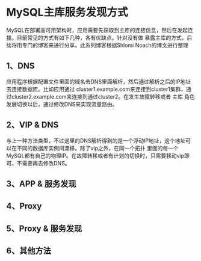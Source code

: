 # MySQL主库服务发现方式
MySQL在部署高可用架构时，应用需要先获取到主库的连接信息，然后在发起连接。目前常见的方式有如下几种，各有优缺点。针对没有做
暴露主库的方式，后续将用专门的博客来进行分享。此系列博客根据Shlomi Noach的博文进行整理

## 1、DNS 
应用程序根据配置文件里面的域名去DNS里面解析，然后通过解析之后的IP地址去连接数据库。比如应用通过
cluster1.example.com来连接到cluster1集群，通过cluster2.example.com来连接到通过cluster2。在发生故障转移或者
主库 角色发展切换以后，通过修改DNS来实现流量路由。

## 2、VIP & DNS
与上一种方法类型，不过这里的DNS解析得到的是一个浮动IP地址，这个地址可以在不同的数据库实例间漂移。除了vip之外，在同一个拓扑
里面的每一个MySQL都有自己的物理IP。在故障转移或者有计划的切换时，只需要移动vip即可，不需要再去修改DNS。

## 3、APP & 服务发现


## 4、Proxy


## 5、Proxy & 服务发现

## 6、其他方法
